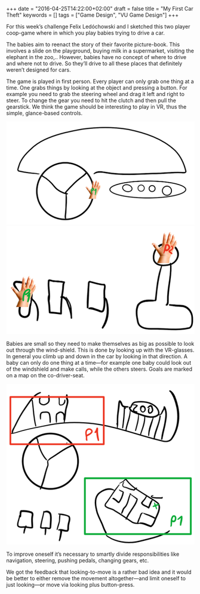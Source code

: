 +++
date = "2016-04-25T14:22:00+02:00"
draft = false
title = "My First Car Theft"
keywords = []
tags = ["Game Design", "VU Game Design"]
+++

For this week’s challenge Felix Ledóchowski and I sketched this two player coop-game where in which you play babies trying to drive a car.

The babies aim to reenact the story of their favorite picture-book. This involves a slide on the playground, buying milk in a supermarket, visiting the elephant in the zoo,‥
However, babies have no concept of where to drive and where not to drive. So they’ll drive to all these places that definitely weren’t designed for cars.

<!--more-->

The game is played in first person. Every player can only grab one thing at a time. One grabs things by looking at the object and pressing a button. For example you need to grab the steering wheel and drag it left and right to steer. To change the gear you need to hit the clutch and then pull the gearstick. We think the game should be interesting to play in VR, thus the simple, glance-based controls.

![](/media/my_first_car_theft/FirstCarTheft1.PNG)
![](/media/my_first_car_theft/FirstCarTheft2.PNG)

Babies are small so they need to make themselves as big as possible to look out through the wind-shield. This is done by looking up with the VR-glasses. In general you climb up and down in the car by looking in that direction. A baby can only do one thing at a time―for example one baby could look out of the windshield and make calls, while the others steers. Goals are marked on a map on the co-driver-seat.

![](/media/my_first_car_theft/FirstCarTheft3.PNG)

To improve oneself it’s necessary to smartly divide responsibilities like navigation, steering, pushing pedals, changing gears, etc.

We got the feedback that looking-to-move is a rather bad idea and it would be better to either remove the movement altogether―and limit oneself to just looking―or move via looking plus button-press.
